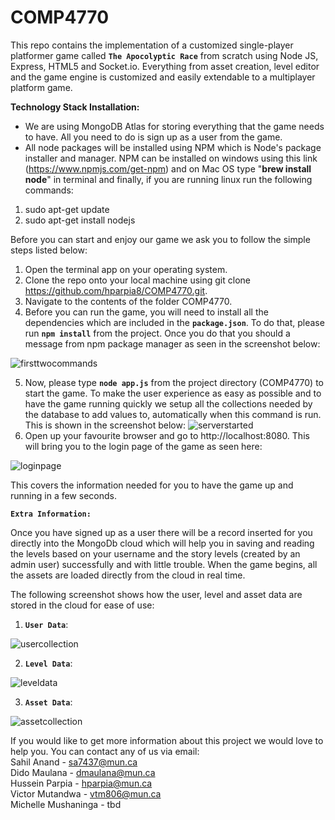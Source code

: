 # COMP4770

This repo contains the implementation of a customized single-player platformer game called **`The Apocolyptic Race`** from scratch using Node JS, Express, HTML5 and Socket.io. Everything from asset creation, level editor and the game engine is customized and easily extendable to a multiplayer platform game.

**Technology Stack Installation:**
* We are using MongoDB Atlas for storing everything that the game needs to have. All you need to do is sign up as a user from the game.
* All node packages will be installed using NPM which is Node's package installer and manager. NPM can be installed on windows using this link (https://www.npmjs.com/get-npm) and on Mac OS type "**brew install node**" in terminal and finally, if you are running linux run the following commands:
1. sudo apt-get update
2. sudo apt-get install nodejs

Before you can start and enjoy our game we ask you to follow the simple steps listed below:

1. Open the terminal app on your operating system.
2. Clone the repo onto your local machine using git clone https://github.com/hparpia8/COMP4770.git. 
3. Navigate to the contents of the folder COMP4770.
4. Before you can run the game, you will need to install all the dependencies which are included in the **`package.json`**. To do that, please run **`npm install`** from the project. Once you do that you should a message from npm package manager as seen in the screenshot below:

![firsttwocommands](https://github.com/hparpia8/COMP4770/blob/master/client/images/firstwocommands.png)

5. Now, please type **`node app.js`** from the project directory (COMP4770) to start the game. To make the user experience as easy as possible and to have the game running quickly we setup all the collections needed by the database to add values to, automatically when this command is run. This is shown in the screenshot below:
![serverstarted](https://github.com/hparpia8/COMP4770/blob/master/client/images/serverstarted.png)
6. Open up your favourite browser and go to http://localhost:8080. This will bring you to the login page of the game as seen here:

![loginpage](https://github.com/hparpia8/COMP4770/blob/master/client/images/loginpage.png)

This covers the information needed for you to have the game up and running in a few seconds. <br/>

**`Extra Information:`**

Once you have signed up as a user there will be a record inserted for you directly into the MongoDb cloud which will help you in saving and reading the levels based on your username and the story levels (created by an admin user) successfully and with little trouble. When the game begins, all the assets are loaded directly from the cloud in real time.

The following screenshot shows how the user, level and asset data are stored in the cloud for ease of use:
1. **`User Data`**: <br/>

![usercollection](https://github.com/hparpia8/COMP4770/blob/master/client/images/usercollection.png)

2. **`Level Data`**: <br/>

![leveldata](https://github.com/hparpia8/COMP4770/blob/master/client/images/levelcollection.png)

3. **`Asset Data`**: <br/> 

![assetcollection](https://github.com/hparpia8/COMP4770/blob/master/client/images/assetcollection.png)

If you would like to get more information about this project we would love to help you. You can contact any of us via email: <br/>
Sahil Anand - sa7437@mun.ca <br/>
Dido Maulana - dmaulana@mun.ca <br/>
Hussein Parpia - hparpia@mun.ca <br/>
Victor Mutandwa - vtm806@mun.ca <br/>
Michelle Mushaninga - tbd
